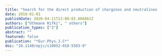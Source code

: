 ```yaml
---
title: "Search for the direct production of charginos and neutralinos  in final states with tau leptons in $sqrts = $ 13 TeV $pp$ collisions with the ATLAS detector"
date: 2018-01-01
publishDate: 2020-04-11T12:00:02.866861Z
authors: ["Othmane Rifki", " others"]
publication_types: ["2"]
abstract: ""
featured: false
publication: "*Eur.Phys.J.C*"
doi: "10.1140/epjc/s10052-018-5583-9"
---
```


